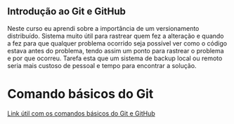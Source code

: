 ## Introdução ao Git e GitHub

Neste curso eu aprendi sobre a importância de um versionamento distribuído.
Sistema muito útil para rastrear quem fez a alteração e quando a fez para que qualquer problema ocorrido seja possível ver como o código estava antes do problema, tendo assim um ponto para rastrear o problema e por que ocorreu. Tarefa esta que um sistema de backup local ou remoto seria mais custoso de pessoal e tempo para encontrar a solução.

# Comando básicos do Git

[Link útil com os comandos básicos do Git e GitHub](https://blog.dankicode.com/introducao-ao-git-e-github/#introducao-ao-git)